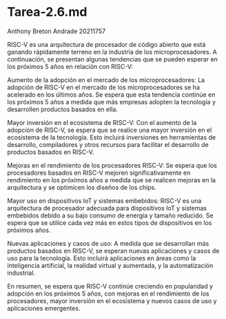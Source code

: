 # Tarea-2.6.md
Anthony Breton Andrade 20211757





RISC-V es una arquitectura de procesador de código abierto que está ganando rápidamente terreno en la industria de los microprocesadores. A continuación, se presentan algunas tendencias que se pueden esperar en los próximos 5 años en relación con RISC-V:

Aumento de la adopción en el mercado de los microprocesadores: La adopción de RISC-V en el mercado de los microprocesadores se ha acelerado en los últimos años. Se espera que esta tendencia continúe en los próximos 5 años a medida que más empresas adopten la tecnología y desarrollen productos basados en ella.

Mayor inversión en el ecosistema de RISC-V: Con el aumento de la adopción de RISC-V, se espera que se realice una mayor inversión en el ecosistema de la tecnología. Esto incluirá inversiones en herramientas de desarrollo, compiladores y otros recursos para facilitar el desarrollo de productos basados en RISC-V.

Mejoras en el rendimiento de los procesadores RISC-V: Se espera que los procesadores basados en RISC-V mejoren significativamente en rendimiento en los próximos años a medida que se realicen mejoras en la arquitectura y se optimicen los diseños de los chips.

Mayor uso en dispositivos IoT y sistemas embebidos: RISC-V es una arquitectura de procesador adecuada para dispositivos IoT y sistemas embebidos debido a su bajo consumo de energía y tamaño reducido. Se espera que se utilice cada vez más en estos tipos de dispositivos en los próximos años.

Nuevas aplicaciones y casos de uso: A medida que se desarrollan más productos basados en RISC-V, se esperan nuevas aplicaciones y casos de uso para la tecnología. Esto incluirá aplicaciones en áreas como la inteligencia artificial, la realidad virtual y aumentada, y la automatización industrial.

En resumen, se espera que RISC-V continúe creciendo en popularidad y adopción en los próximos 5 años, con mejoras en el rendimiento de los procesadores, mayor inversión en el ecosistema y nuevos casos de uso y aplicaciones emergentes.
